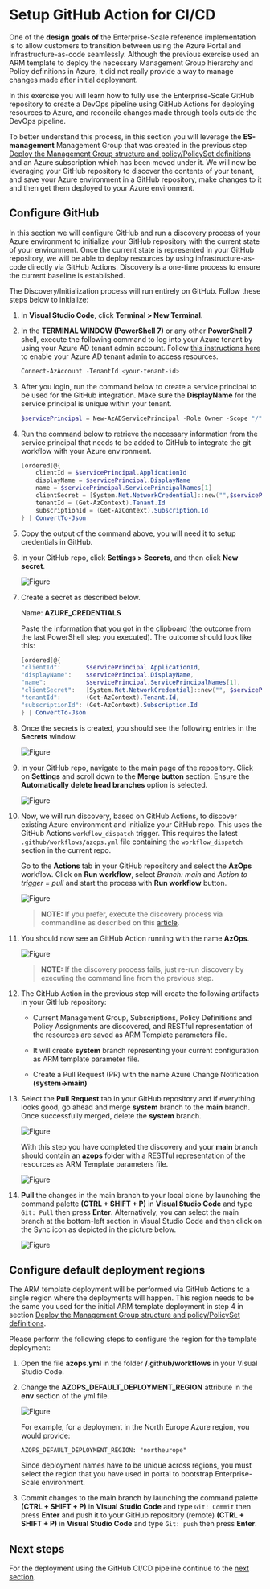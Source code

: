 # Setup GitHub Action for CI/CD

One of the **design goals of** the Enterprise-Scale reference implementation is to allow customers to transition between using the Azure Portal and Infrastructure-as-code seamlessly. Although the previous exercise used an ARM template to deploy the necessary Management Group hierarchy and Policy definitions in Azure, it did not really provide a way to manage changes made after initial deployment.

In this exercise you will learn how to fully use the Enterprise-Scale GitHub repository to create a DevOps pipeline using GitHub Actions for deploying resources to Azure, and reconcile changes made through tools outside the DevOps pipeline.

To better understand this process, in this section you will leverage the **ES-management** Management Group that was created in the previous step [Deploy the Management Group structure and policy/PolicySet definitions](./deploy-tenant.md#deploy-the-management-group-structure-and-policypolicyset-definitions) and an Azure subscription which has been moved under it. We will now be leveraging your GitHub repository to discover the contents of your tenant, and save your Azure environment in a GitHub repository, make changes to it and then get them deployed to your Azure environment.

## Configure GitHub

In this section we will configure GitHub and run a discovery process of your Azure environment to initialize your GitHub repository with the current state of your environment. Once the current state is represented in your GitHub repository, we will be able to deploy resources by using infrastructure-as-code directly via GitHub Actions. Discovery is a one-time process to ensure the current baseline is established.

The Discovery/Initialization process will run entirely on GitHub. Follow these steps below to initialize:

1. In **Visual Studio Code**, click **Terminal > New Terminal**.

2. In the **TERMINAL WINDOW (PowerShell 7)** or any other **PowerShell 7** shell, execute the following command to log into your Azure tenant by using your Azure AD tenant admin account. Follow [this instructions here](../Deploy/setup-github.md#setup-github-and-azure-for-enterprise-scale) to enable your Azure AD tenant admin to access resources.

    ```PowerShell
    Connect-AzAccount -TenantId <your-tenant-id>
    ```

3. After you login, run the command below to create a service principal to be used for the GitHub integration. Make sure the **DisplayName** for the service principal is unique within your tenant.

    ```PowerShell
    $servicePrincipal = New-AzADServicePrincipal -Role Owner -Scope "/" -DisplayName es-<yourAlias>
    ```

4. Run the command below to retrieve the necessary information from the service principal that needs to be added to GitHub to integrate the git workflow with your Azure environment.

    ```PowerShell
    [ordered]@{
        clientId = $servicePrincipal.ApplicationId
        displayName = $servicePrincipal.DisplayName
        name = $servicePrincipal.ServicePrincipalNames[1]
        clientSecret = [System.Net.NetworkCredential]::new("",$servicePrincipal.Secret).Password
        tenantId = (Get-AzContext).Tenant.Id
        subscriptionId = (Get-AzContext).Subscription.Id
    } | ConvertTo-Json
    ```

5. Copy the output of the command above, you will need it to setup credentials in GitHub.

6. In your GitHub repo, click **Settings > Secrets**, and then click **New secret**.

    ![_Figure_](./media/wt-2.1-1.png)

7. Create a secret as described below.

    Name: **AZURE_CREDENTIALS**

   Paste the information that you got in the clipboard (the outcome from the last PowerShell step you executed). The outcome should look like this:

   ```PowerShell
   [ordered]@{
   "clientId":       $servicePrincipal.ApplicationId,
   "displayName":    $servicePrincipal.DisplayName,
   "name":           $servicePrincipal.ServicePrincipalNames[1],
   "clientSecret":   [System.Net.NetworkCredential]::new("", $servicePrincipal.Secret).Password,
   "tenantId":       (Get-AzContext).Tenant.Id,
   "subscriptionId": (Get-AzContext).Subscription.Id
   } | ConvertTo-Json
   ```

8. Once the secrets is created, you should see the following entries in the **Secrets** window.

    ![_Figure_](./media/wt-2.1-2.png)

9. In your GitHub repo, navigate to the main page of the repository. Click on **Settings** and scroll down to the **Merge button** section. Ensure the **Automatically delete head branches** option is selected.

    ![_Figure_](./media/wt-2.1-2.5.png)

10. Now, we will run discovery, based on GitHub Actions, to discover existing Azure environment and initialize your GitHub repo. This uses the GitHub Actions `workflow_dispatch` trigger. This requires the latest `.github/workflows/azops.yml` file containing the `workflow_dispatch` section in the current repo.

    Go to the **Actions** tab in your GitHub repository and select the **AzOps** workflow. Click on **Run workflow**, select _Branch: main_ and _Action to trigger = pull_ and start the process with **Run workflow** button.

    ![_Figure_](./media/wt-2.1-3.png)

    > **NOTE:**
    >If you prefer, execute the discovery process via commandline as described on this [article](../Deploy/discover-environment.md).

11. You should now see an GitHub Action running with the name **AzOps**.

    ![_Figure_](./media/wt-2.1-5.png)

    > **NOTE:**
    > If the discovery process fails, just re-run discovery by executing the command line from the previous step.

12. The GitHub Action in the previous step will create the following artifacts in your GitHub repository:

    - Current Management Group, Subscriptions, Policy Definitions and Policy Assignments are discovered, and RESTful representation of the resources are saved as ARM Template parameters file.

    - It will create **system** branch representing your current configuration as ARM template parameter file.

    - Create a Pull Request (PR) with the name Azure Change Notification **(system->main)**

13. Select the **Pull Request** tab in your GitHub repository and if everything looks good, go ahead and merge **system** branch to the **main** branch. Once successfully merged, delete the **system** branch.

    ![_Figure_](./media/wt-2.1-6.png)

    With this step you have completed the discovery and your **main** branch should contain an **azops** folder with a RESTful representation of the resources as ARM Template parameters file.

    ![_Figure_](./media/wt-2.1-7.png)

14. **Pull** the changes in the main branch to your local clone by launching the command palette **(CTRL + SHIFT + P)** in **Visual Studio Code** and type `Git: Pull` then press **Enter**. Alternatively, you can select the main branch at the bottom-left section in Visual Studio Code and then click on the Sync icon as depicted in the picture below.

    ![_Figure_](./media/wt-2.1-8.png)

## Configure default deployment regions

The ARM template deployment will be performed via GitHub Actions to a single region where the deployments will happen. This region needs to be the same you used for the initial ARM template deployment in step 4 in section [Deploy the Management Group structure and policy/PolicySet definitions](./deploy-tenant.md#deploy-the-management-group-structure-and-policypolicyset-definitions).

Please perform the following steps to configure the region for the template deployment:

1. Open the file **azops.yml** in the folder **/**.**github/workflows** in your Visual Studio Code.

2. Change the **AZOPS_DEFAULT_DEPLOYMENT_REGION** attribute in the **env** section of the yml file.

    ![_Figure_](./media/wt-2.2-1.png)

    For example, for a deployment in the North Europe Azure region, you would provide:

    `AZOPS_DEFAULT_DEPLOYMENT_REGION: "northeurope"`

    Since deployment names have to be unique across regions, you must select the region that you have used in portal to bootstrap Enterprise-Scale environment.

3. Commit changes to the main branch by launching the command palette **(CTRL + SHIFT + P)** in **Visual Studio Code** and type `Git: Commit` then press **Enter** and push it to your GitHub repository (remote) **(CTRL + SHIFT + P)** in **Visual Studio Code** and type `Git: push` then press **Enter**.

## Next steps

For the deployment using the GitHub CI/CD pipeline continue to the [next section](./use-git-pipeline.md).

